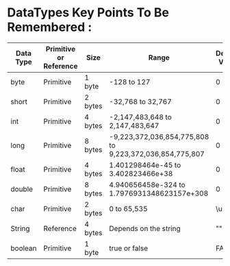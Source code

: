 # DataTypes Key Points To Be Remembered :

| Data Type | Primitive or Reference | Size | Range | Default Value | Mutable |
|-----------|------------------------|------|-------|---------------|---------|
| byte      | Primitive              | 1 byte | -128 to 127 | 0 | TRUE |
| short     | Primitive              | 2 bytes | -32,768 to 32,767 | 0 | TRUE |
| int       | Primitive              | 4 bytes | -2,147,483,648 to 2,147,483,647 | 0 | TRUE |
| long      | Primitive              | 8 bytes | -9,223,372,036,854,775,808 to 9,223,372,036,854,775,807 | 0 | TRUE |
| float     | Primitive              | 4 bytes | 1.401298464e-45 to 3.402823466e+38 | 0 | TRUE |
| double    | Primitive              | 8 bytes | 4.940656458e-324 to 1.7976931348623157e+308 | 0 | TRUE |
| char      | Primitive              | 2 bytes | 0 to 65,535 | \u0000 | TRUE |
| String    | Reference              | 4 bytes | Depends on the string | "" | FALSE |
| boolean   | Primitive              | 1 byte | true or false | FALSE | TRUE |

